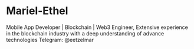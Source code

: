 # Mariel-Ethel
Mobile App Developer | Blockchain | Web3 Engineer, Extensive experience in the blockchain industry with a deep understanding of advance technologies
Telegram: @eetzelmar

